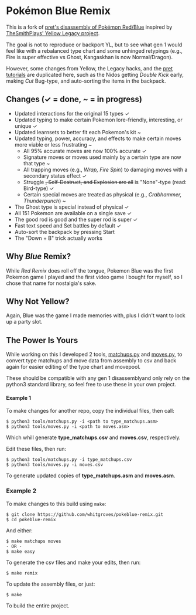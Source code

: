 # Pokémon Blue Remix

This is a fork of [pret's disassembly of Pokémon Red/Blue](https://github.com/pret/pokered) inspired by [TheSmithPlays' Yellow Legacy project](https://github.com/cRz-Shadows/Pokemon_Yellow_Legacy).

The goal is not to reproduce or backport YL, but to see what gen 1 would feel like with a rebalanced type chart and some unhinged retypings (e.g., Fire is super effective vs Ghost, Kangaskhan is now Normal/Dragon).

However, some changes from Yellow, the Legacy hacks, and the [pret tutorials](https://github.com/pret/pokered/wiki/Tutorials) are duplicated here, such as the Nidos getting *Double Kick* early, making *Cut* Bug-type, and auto-sorting the items in the backpack.

## Changes (✓ = done, ~ = in progress)
- Updated interactions for the original 15 types ✓
- Updated typing to make certain Pokemon lore-friendly, interesting, or unique ✓
- Updated learnsets to better fit each Pokemon's kit ~
- Updated typing, power, accuracy, and effects to make certain moves more viable or less frustrating ~
    - All 95% accurate moves are now 100% accurate ✓
    - Signature moves or moves used mainly by a certain type are now that type ~
    - All trapping moves (e.g., *Wrap, Fire Spin*) to damaging moves with a secondary status effect ✓
    - Struggle ~~, Self-Destruct, and Explosion are all~~ is "None"-type (read: Bird-type) ✓
    - Certain special moves are treated as physical (e.g., *Crabhammer, Thunderpunch*) ~
- The Ghost type is special instead of physical ✓
- All 151 Pokemon are available on a single save ✓
- The good rod is good and the super rod is super ✓
- Fast text speed and Set battles by default ✓
- Auto-sort the backpack by pressing Start
- The "Down + B" trick actually works

## Why *Blue* Remix?
While *Red Remix* does roll off the tongue, Pokemon Blue was the first Pokemon game I played and the first video game I bought for myself, so I chose that name for nostalgia's sake.

## Why Not Yellow?
Again, Blue was the game I made memories with, plus I didn't want to lock up a party slot.

## The Power Is Yours
While working on this I developed 2 tools, [matchups.py](./tools/matchups.py) and [moves.py](./tools/moves.py), to convert type matchups and move data from assembly to csv and back again for easier editing of the type chart and movepool.

These should be compatible with any gen 1 disassemblyand only rely on the python3 standard library, so feel free to use these in your own project.

#### Example 1
To make changes for another repo, copy the individual files, then call:
```
$ python3 tools/matchups.py -i <path to type_matchups.asm>
$ python3 tools/moves.py -i <path to moves.asm>
```
Which whill generate **type_matchups.csv** and **moves.csv**, respectively.

Edit these files, then run:
```
$ python3 tools/matchups.py -i type_matchups.csv
$ python3 tools/moves.py -i moves.csv
```
To generate updated copies of **type_matchups.asm** and **moves.asm**.

### Example 2
To make changes to this build using `make`:
```
$ git clone https://github.com/whitgroves/pokeblue-remix.git
$ cd pokeblue-remix
```
And either:
```
$ make matchups moves
- OR -
$ make easy
```
To generate the csv files and make your edits, then run:
```
$ make remix
```
To update the assembly files, or just:
```
$ make
```
To build the entire project.
